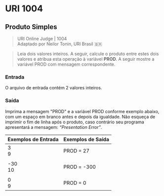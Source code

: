 # URI 1004

## Produto Simples

>URI Online Judge | 1004  
>Adaptado por Neilor Tonin, URI Brasil :brazil:

>Leia dois valores inteiros. A seguir, calcule o produto entre estes dois valores e atribua esta operação à variável **PROD**. A seguir mostre a variável PROD com mensagem correspondente.  

### Entrada

O arquivo de entrada contém 2 valores inteiros.  

### Saída

 Imprima a mensagem "PROD" e a variável PROD conforme exemplo abaixo, com um espaço em branco antes e depois da igualdade. Não esqueça de imprimir o fim de linha após o produto, caso contrário seu programa apresentará a mensagem: *“Presentation Error”*.  

| Exemplos de Entrada | Exemplos de Saída |
| ------------------- | ----------------- |
| 3<br>9              | PROD = 27         |
|                     |                   |
| -30<br>10           | PROD = -300       |
|                     |                   |
| 0<br>9              | PROD = 0          |
